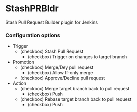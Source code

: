 StashPRBldr
===========

Stash Pull Request Builder plugin for Jenkins

### Configuration options

* Trigger
   * (checkbox) Stash Pull Request
      * (checkbox) Trigger on changes to target branch
* Promotion
   * (checkbox) Merge/Dey pull request
      * (checkbox) Allow ff-only merge
   * (checkbox) Approve/Decline pull request
* Action
   * (checkbox) Merge target branch back to pull request
      * (checkbox) Push
   * (checkbox) Rebase target branch back to pull request
      * (checkbox) Push
